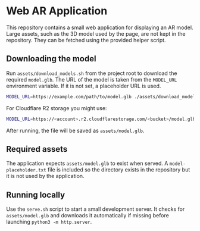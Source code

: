 # Web AR Application

This repository contains a small web application for displaying an AR model. Large assets, such as the 3D model used by the page, are not kept in the repository. They can be fetched using the provided helper script.

## Downloading the model

Run `assets/download_models.sh` from the project root to download the required `model.glb`. The URL of the model is taken from the `MODEL_URL` environment variable. If it is not set, a placeholder URL is used.

```sh
MODEL_URL=https://example.com/path/to/model.glb ./assets/download_models.sh
```

For Cloudflare R2 storage you might use:

```sh
MODEL_URL=https://<account>.r2.cloudflarestorage.com/<bucket>/model.glb ./assets/download_models.sh
```

After running, the file will be saved as `assets/model.glb`.

## Required assets

The application expects `assets/model.glb` to exist when served. A `model-placeholder.txt` file is included so the directory exists in the repository but it is not used by the application.

## Running locally

Use the `serve.sh` script to start a small development server. It checks for `assets/model.glb` and downloads it automatically if missing before launching `python3 -m http.server`.
